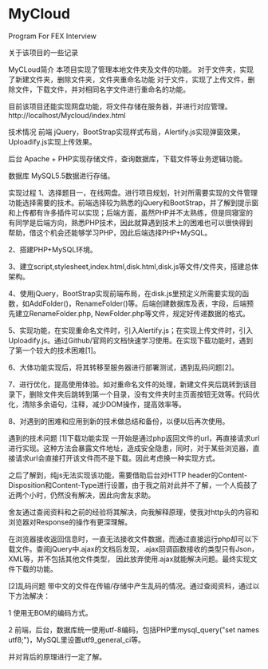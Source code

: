 # MyCloud
Program For FEX Interview

关于该项目的一些记录

MyCLoud简介
本项目实现了管理本地文件夹及文件的功能。
对于文件夹，实现了新建文件夹，删除文件夹，文件夹重命名功能
对于文件，实现了上传文件，删除文件，下载文件，并对相同名字文件进行重命名的功能。

目前该项目还能实现网盘功能，将文件存储在服务器，并进行对应管理。
http://localhost/Mycloud/index.html

技术情况
前端
jQuery，BootStrap实现样式布局，Alertify.js实现弹窗效果，Uploadify.js实现上传效果。

后台
Apache + PHP实现存储文件，查询数据库，下载文件等业务逻辑功能。

数据库
MySQL5.5数据进行存储。

实现过程
1、选择题目一，在线网盘。进行项目规划，针对所需要实现的文件管理功能选择需要的技术。前端选择较为熟悉的jQuery和BootStrap，并了解到提示窗和上传都有许多插件可以实现；后端方面，虽然PHP并不太熟练，但是同寝室的有同学是后端方向，熟悉PHP技术，因此就算遇到技术上的困难也可以很快得到帮助，借这个机会还能够学习PHP，因此后端选择PHP+MySQL。

2、搭建PHP+MySQL环境。

3、建立script,stylesheet,index.html,disk.html,disk.js等文件/文件夹，搭建总体架构。

4、使用jQuery，BootStrap实现前端布局，在disk.js里预定义所需要实现的函数，如AddFolder()，RenameFolder()等。后端创建数据库及表，字段，后端预先建立RenameFolder.php, NewFolder.php等文件，规定好传递数据的格式。

5、实现功能，在实现重命名文件时，引入Alertify.js；在实现上传文件时，引入Uploadify.js。通过Github/官网的文档快速学习使用。在实现下载功能时，遇到了第一个较大的技术困难[1]。

6、大体功能实现后，将其转移至服务器进行部署测试，遇到乱码问题[2]。

7、进行优化，提高使用体验。如对重命名文件的处理，新建文件夹后跳转到该目录下，删除文件夹后跳转到第一个目录，没有文件夹时主页面按钮无效等。代码优化，清除多余语句，注释，减少DOM操作，提高效率等。

8、对遇到的困难和应用到新的技术做总结和备份，以便以后再次使用。

遇到的技术问题
[1]下载功能实现
一开始是通过php返回文件的url，再直接请求url进行实现。这种方法会暴露文件地址，造成安全隐患，同时，对于某些浏览器，直接请求url会直接打开该文件而不是下载。因此考虑换一种实现方式。

之后了解到，纯js无法实现该功能，需要借助后台对HTTP header的Content-Disposition和Content-Type进行设置，由于我之前对此并不了解，一个人捣鼓了近两个小时，仍然没有解决，因此向舍友求助。

舍友通过查阅资料和之前的经验将其解决，向我解释原理，使我对http头的内容和浏览器对Response的操作有更深理解。

在浏览器接收返回信息时，一直无法接收文件数据，而通过直接运行php却可以下载文件。查阅jQuery中.ajax的文档后发现，.ajax回调函数接收的类型只有Json，XML等，并不包括其他文件类型， 因此放弃使用.ajax就能解决问题。最终实现文件下载的功能。

[2]乱码问题
带中文的文件在传输/存储中产生乱码的情况。通过查阅资料，通过以下方法解决：

1 使用无BOM的编码方式。

2 前端，后台，数据库统一使用utf-8编码，包括PHP里mysql_query("set names utf8;")，MySQL里设置utf9_general_ci等。

并对背后的原理进行一定了解。
